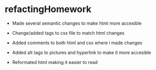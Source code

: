 # refactingHomework

- Made several semantic changes to make html more accesible

- Change/added tags to css file to match html changes

- Added comments to both html and css where i made changes

- Added alt tags to pictures and hyperlink to make it more accesible

- Reformated html making it easier to read
